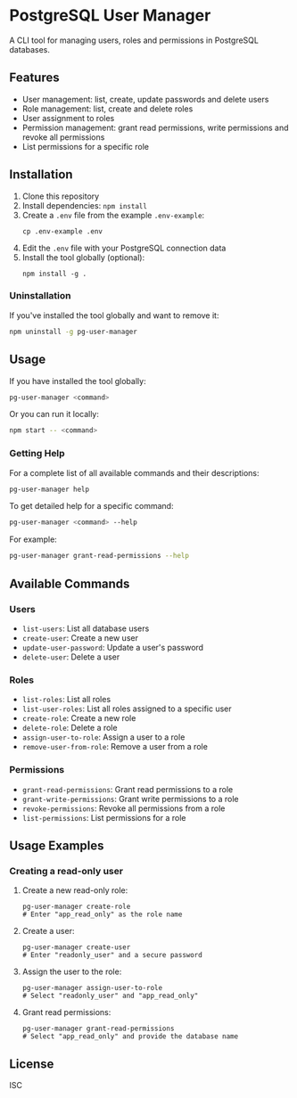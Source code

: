 # PostgreSQL User Manager

A CLI tool for managing users, roles and permissions in PostgreSQL databases.

## Features

- User management: list, create, update passwords and delete users
- Role management: list, create and delete roles
- User assignment to roles
- Permission management: grant read permissions, write permissions and revoke all permissions
- List permissions for a specific role

## Installation

1. Clone this repository
2. Install dependencies: `npm install`
3. Create a `.env` file from the example `.env-example`:
   ```
   cp .env-example .env
   ```
4. Edit the `.env` file with your PostgreSQL connection data
5. Install the tool globally (optional):
   ```
   npm install -g .
   ```

### Uninstallation

If you've installed the tool globally and want to remove it:

```bash
npm uninstall -g pg-user-manager
```

## Usage

If you have installed the tool globally:

```bash
pg-user-manager <command>
```

Or you can run it locally:

```bash
npm start -- <command>
```

### Getting Help

For a complete list of all available commands and their descriptions:

```bash
pg-user-manager help
```

To get detailed help for a specific command:

```bash
pg-user-manager <command> --help
```

For example:

```bash
pg-user-manager grant-read-permissions --help
```

## Available Commands

### Users

- `list-users`: List all database users
- `create-user`: Create a new user
- `update-user-password`: Update a user's password
- `delete-user`: Delete a user

### Roles

- `list-roles`: List all roles
- `list-user-roles`: List all roles assigned to a specific user
- `create-role`: Create a new role
- `delete-role`: Delete a role
- `assign-user-to-role`: Assign a user to a role
- `remove-user-from-role`: Remove a user from a role

### Permissions

- `grant-read-permissions`: Grant read permissions to a role
- `grant-write-permissions`: Grant write permissions to a role
- `revoke-permissions`: Revoke all permissions from a role
- `list-permissions`: List permissions for a role

## Usage Examples

### Creating a read-only user

1. Create a new read-only role:
   ```
   pg-user-manager create-role
   # Enter "app_read_only" as the role name
   ```

2. Create a user:
   ```
   pg-user-manager create-user
   # Enter "readonly_user" and a secure password
   ```

3. Assign the user to the role:
   ```
   pg-user-manager assign-user-to-role
   # Select "readonly_user" and "app_read_only"
   ```

4. Grant read permissions:
   ```
   pg-user-manager grant-read-permissions
   # Select "app_read_only" and provide the database name
   ```

## License

ISC 